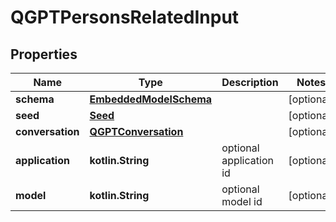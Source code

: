 
# QGPTPersonsRelatedInput

## Properties
Name | Type | Description | Notes
------------ | ------------- | ------------- | -------------
**schema** | [**EmbeddedModelSchema**](EmbeddedModelSchema.md) |  |  [optional]
**seed** | [**Seed**](Seed.md) |  |  [optional]
**conversation** | [**QGPTConversation**](QGPTConversation.md) |  |  [optional]
**application** | **kotlin.String** | optional application id |  [optional]
**model** | **kotlin.String** | optional model id |  [optional]



